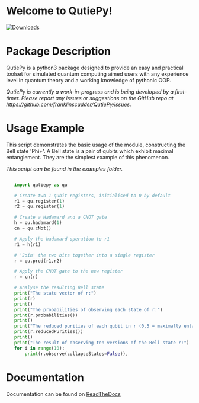 Welcome to QutiePy!
=======================================
[![Downloads](https://pepy.tech/badge/qutiepy)](https://pepy.tech/project/qutiepy)

Package Description
=====================

QutiePy is a python3 package designed to provide an easy and practical toolset for simulated quantum computing aimed users with any experience level in quantum theory
and a working knowledge of pythonic OOP.

*QutiePy is currently a work-in-progress and is being developed by a first-timer. Please report any issues or suggestions on the GitHub repo at <https://github.com/franklinscudder/QutiePy/issues>.*

Usage Example
==================

This script demonstrates the basic usage of the module, constructing the Bell state 'Phi+'. A Bell state is a pair of qubits which exhibit maximal entanglement. They are the simplest example of this phenomenon.

*This script can be found in the examples folder.*

```python

   import qutiepy as qu

   # Create two 1-qubit registers, initialised to 0 by default
   r1 = qu.register(1)
   r2 = qu.register(1)

   # Create a Hadamard and a CNOT gate
   h = qu.hadamard(1)
   cn = qu.cNot()

   # Apply the hadamard operation to r1
   r1 = h(r1)

   # 'Join' the two bits together into a single register
   r = qu.prod(r1,r2)

   # Apply the CNOT gate to the new register
   r = cn(r)

   # Analyse the resulting Bell state
   print("The state vector of r:")
   print(r)
   print()
   print("The probabilities of observing each state of r:")
   print(r.probabilities())
   print()
   print("The reduced purities of each qubit in r (0.5 = maximally entangled, 1 = fully unentangled):")
   print(r.reducedPurities())
   print()
   print("The result of observing ten versions of the Bell state r:")
   for i in range(10):
       print(r.observe(collapseStates=False)),
```

Documentation
=========================

Documentation can be found on [ReadTheDocs](https://qutiepy.readthedocs.io/en/latest/)
